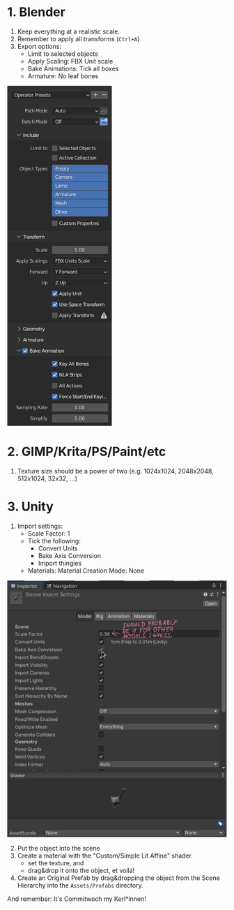 # 1. Blender
1. Keep everything at a realistic scale.
2. Remember to apply all transforms (`Ctrl+A`)
3. Export options:
    * Limit to selected objects
    * Apply Scaling:  FBX Unit scale
    * Bake Animations:  Tick all boxes
    * Armature:  No leaf bones

![blenderexport](img/fbx_export.png)

# 2. GIMP/Krita/PS/Paint/etc
1. Texture size should be a power of two (e.g. 1024x1024, 2048x2048,
  512x1024, 32x32, ...)

# 3. Unity
1. Import settings:
    * Scale Factor: 1
    * Tick the following:
        * Convert Units
        * Bake Axis Conversion
        * Import thingies
    * Materials:  Material Creation Mode:  None

![importmodel](img/fbx_import_model.png)

2. Put the object into the scene
3. Create a material with the "Custom/Simple Lit Affine" shader
    * set the texture, and
    * drag&drop it onto the object, et voilá!
4. Create an Original Prefab by drag&dropping the object from the Scene
   Hierarchy into the `Assets/Prefabs` directory.

And remember:  It's Commitwoch my Kerl\*innen!
